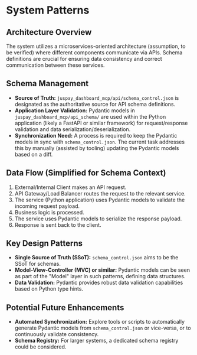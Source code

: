 # System Patterns

## Architecture Overview
The system utilizes a microservices-oriented architecture (assumption, to be verified) where different components communicate via APIs. Schema definitions are crucial for ensuring data consistency and correct communication between these services.

## Schema Management
- **Source of Truth:** `juspay_dashboard_mcp/api/schema_control.json` is designated as the authoritative source for API schema definitions.
- **Application Layer Validation:** Pydantic models in `juspay_dashboard_mcp/api_schema/` are used within the Python application (likely a FastAPI or similar framework) for request/response validation and data serialization/deserialization.
- **Synchronization Need:** A process is required to keep the Pydantic models in sync with `schema_control.json`. The current task addresses this by manually (assisted by tooling) updating the Pydantic models based on a diff.

## Data Flow (Simplified for Schema Context)
1. External/Internal Client makes an API request.
2. API Gateway/Load Balancer routes the request to the relevant service.
3. The service (Python application) uses Pydantic models to validate the incoming request payload.
4. Business logic is processed.
5. The service uses Pydantic models to serialize the response payload.
6. Response is sent back to the client.

## Key Design Patterns
- **Single Source of Truth (SSoT):** `schema_control.json` aims to be the SSoT for schemas.
- **Model-View-Controller (MVC) or similar:** Pydantic models can be seen as part of the "Model" layer in such patterns, defining data structures.
- **Data Validation:** Pydantic provides robust data validation capabilities based on Python type hints.

## Potential Future Enhancements
- **Automated Synchronization:** Explore tools or scripts to automatically generate Pydantic models from `schema_control.json` or vice-versa, or to continuously validate consistency.
- **Schema Registry:** For larger systems, a dedicated schema registry could be considered.

